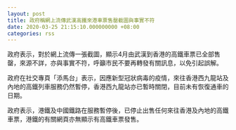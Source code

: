 ```yaml
---
layout: post
title: 政府稱網上流傳武漢高鐵來港車票售罄截圖與事實不符
date: 2020-03-25 21:15:10.000000000 +08:00
categories: rss
---
```


政府表示，對於網上流傳一張截圖，顯示4月由武漢到香港的高鐵車票已全部售罄，來源不詳，亦與事實不符，呼籲市民不要再轉發有關訊息，以免引起誤解。

政府在社交專頁「添馬台」表示，因應新型冠狀病毒的疫情，來往香港西九龍站及內地的高鐵列車服務仍然暫停，香港西九龍站亦已暫時關閉，目前未有恢復通車的日期。

政府表示，港鐵及中國鐵路在服務暫停後，已停止出售任何來往香港及內地的高鐵車票，港鐵的有關網頁亦無顯示有高鐵車票發售。
